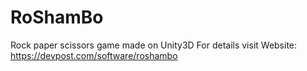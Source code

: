 # RoShamBo
Rock paper scissors game made on Unity3D
For details visit Website:
https://devpost.com/software/roshambo

